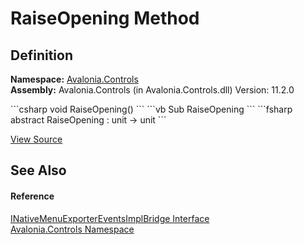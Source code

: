 # RaiseOpening Method




## Definition
**Namespace:** <a href="N_Avalonia_Controls">Avalonia.Controls</a>  
**Assembly:** Avalonia.Controls (in Avalonia.Controls.dll) Version: 11.2.0

<Tabs groupId="api-code-preview">
<TabItem value="csharp" label="C#">
```csharp
void RaiseOpening()
```
</TabItem>
<TabItem value="vb" label="VB">
```vb
Sub RaiseOpening
```
</TabItem>
<TabItem value="fsharp" label="F#">
```fsharp
abstract RaiseOpening : unit -> unit 
```
</TabItem>
</Tabs>



<a href="https://github.com/AvaloniaUI/Avalonia/tree/master/src/Avalonia.Controls/INativeMenuExporterEventsImplBridge.cs" title="View the source code">View Source</a>



## See Also


#### Reference
<a href="T_Avalonia_Controls_INativeMenuExporterEventsImplBridge">INativeMenuExporterEventsImplBridge Interface</a>  
<a href="N_Avalonia_Controls">Avalonia.Controls Namespace</a>  
